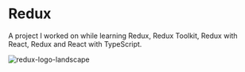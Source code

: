 # Redux
A project I worked on while learning Redux, Redux Toolkit, Redux with React, Redux and React with TypeScript.


![redux-logo-landscape](https://github.com/daha40/Redux/assets/64675525/87ca0d32-ad87-4dcb-a545-274758603999)
